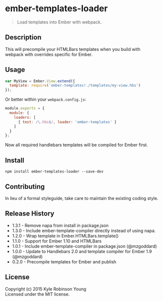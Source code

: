 # ember-templates-loader

> Load templates into Ember with webpack.

## Description

This will precompile your HTMLBars templates when you build with webpack with overrides specific for Ember.

## Usage

``` js
var MyView = Ember.View.extend({
  template: require('ember-templates!./templates/my-view.hbs')
});
```

Or better within your `webpack.config.js`:

``` js
module.exports = {
  module: {
    loaders: [
      { test: /\.hbs$/, loader: 'ember-templates' }
    ]
  }
};
```

Now all required handlebars templates will be compiled for Ember first.

## Install

`npm install ember-templates-loader --save-dev`

## Contributing
In lieu of a formal styleguide, take care to maintain the existing coding style.

## Release History
* 1.3.1 - Remove napa from install in package.json
* 1.3.0 - Include ember-template-compiler directly instead of using napa.
* 1.2.0 - Wrap template in Ember.HTMLBars.template()
* 1.1.0 - Support for Ember 1.10 and HTMLBars
* 1.0.1 - Include ember-template-compiler in package.json (@mzgoddard)
* 1.0.0 - Update to Handlebars 2.0 and template compiler for Ember 1.9 (@mzgoddard)
* 0.2.0 - Precompile templates for Ember and publish

## License
Copyright (c) 2015 Kyle Robinson Young  
Licensed under the MIT license.
